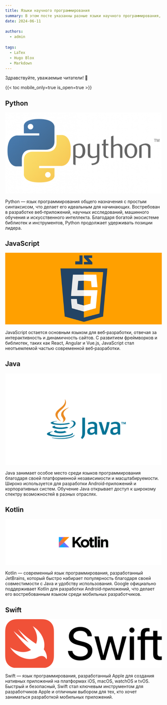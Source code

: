 ```yaml
---
title: Языки научного программирования
summary: В этом посте указанны разные языки научного программирования, для вашего ознакомления.
date: 2024-06-11

authors:
  - admin

tags:
  - LaTex
  - Hugo Blox
  - Markdown
---
```


Здравствуйте, уважаемые читатели! 👋

{{< toc mobile_only=true is_open=true >}}

## Python

![](p1.png)

Python — язык программирования общего назначения с простым синтаксисом, что делает его идеальным для начинающих. Востребован в разработке веб‑приложений, научных исследований, машинного обучения и искусственного интеллекта. Благодаря богатой экосистеме библиотек и инструментов, Python продолжает удерживать позиции лидера.

## JavaScript

![](p2.png)

JavaScript остается основным языком для веб‑разработки, отвечая за интерактивность и динамичность сайтов. С развитием фреймворков и библиотек, таких как React, Angular и Vue.js, JavaScript стал неотъемлемой частью современной веб‑разработки.

## Java

![](p3.png)

Java занимает особое место среди языков программирования благодаря своей платформенной независимости и масштабируемости. Широко используется для разработки Android‑приложений и корпоративных систем. Обучение Java открывает доступ к широкому спектру возможностей в разных отраслях.

## Kotlin

![](p4.png)

Kotlin — современный язык программирования, разработанный JetBrains, который быстро набирает популярность благодаря своей совместимости с Java и удобству использования. Google официально поддерживает Kotlin для разработки Android‑приложений, что делает его востребованным языком среди мобильных разработчиков.

## Swift

![](p5.png)

Swift — язык программирования, разработанный Apple для создания нативных приложений на платформах iOS, macOS, watchOS и tvOS. Быстрый и безопасный, Swift стал ключевым инструментом для разработчиков Apple и отличным выбором для тех, кто хочет заниматься разработкой мобильных приложений.



